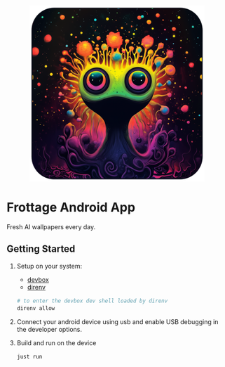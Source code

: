 <p align="center">
  <img src="https://github.com/fdietze/frottage-android/blob/main/assets/icon.png" width="400px" alt="Frottage icon"/>
</p>


# Frottage Android App

Fresh AI wallpapers every day.

## Getting Started

1. Setup on your system:

   - [devbox](https://www.jetpack.io/devbox)
   - [direnv](https://direnv.net/)

   ```bash
   # to enter the devbox dev shell loaded by direnv
   direnv allow
   ```

1. Connect your android device using usb and enable USB debugging in the developer options.

1. Build and run on the device

   ```bash
   just run
   ```
